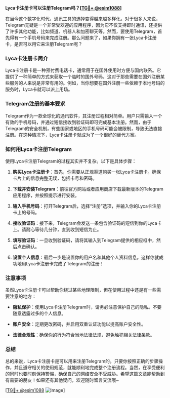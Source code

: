 **Lyca卡注册卡可以注册Telegram吗？[[TG💪+ @esim1088](https://t.me/s/esim1088)]**

在当今这个数字化时代，通讯工具的选择变得越来越多样化。对于很多人来说，Telegram无疑是一个非常受欢迎的应用程序，因为它不仅支持即时通讯，还提供了许多其他功能，比如频道、机器人和加密聊天等。然而，要使用Telegram，首先得有一个手机号码来完成注册。那么问题来了，如果你拥有一张Lyca卡注册卡，是否可以用它来注册Telegram呢？

### Lyca卡注册卡简介

Lyca卡注册卡是一种预付费电话卡，通常用于在国外使用时方便与国内联系。它提供了一种简单的方式来获取一个临时的国外号码，这对于那些需要在国外注册某些服务的人来说是非常有用的。例如，当你想要在国外注册一些依赖于本地号码的服务时，Lyca卡就可以派上用场。

### Telegram注册的基本要求

Telegram作为一款全球化的通讯软件，其注册过程相对简单。用户只需输入一个有效的手机号码，并通过短信接收到验证码即可完成基本注册。然而，由于Telegram的安全机制，有些国家或地区的手机号码可能会被限制，导致无法直接注册。在这种情况下，Lyca卡注册卡就成为了一个很好的替代方案。

### 如何用Lyca卡注册Telegram

使用Lyca卡注册Telegram的过程其实并不复杂。以下是具体步骤：

1. **购买Lyca卡注册卡**：首先，你需要从正规渠道购买一张Lyca卡注册卡。确保卡片上的信息完整无误，包括卡号和密码。

2. **下载并安装Telegram**：前往官方网站或者应用商店下载最新版本的Telegram应用程序，并按照提示进行安装。

3. **输入手机号码**：打开Telegram后，选择“注册”选项，并输入你的Lyca卡注册卡上的号码。

4. **接收验证码**：接下来，Telegram会发送一条包含验证码的短信到你的Lyca卡上。请耐心等待几分钟，直到收到短信为止。

5. **填写验证码**：一旦收到验证码，请将其输入到Telegram提供的相应框中，然后点击确认。

6. **设置个人信息**：最后一步是设置你的用户名和其他个人资料信息。这样你就成功地用Lyca卡注册卡完成了Telegram的注册！

### 注意事项

虽然Lyca卡注册卡可以帮助你绕过某些地理限制，但在使用过程中还是有一些需要注意的地方：

- **隐私保护**：使用Lyca卡注册Telegram时，请务必注意保护自己的隐私。不要随意透露过多的个人信息。
  
- **账户安全**：定期更改密码，并启用双重认证功能以提高账户安全性。

- **法律合规性**：确保你的行为符合当地法律法规，避免触犯相关法律条款。

### 总结

总的来说，Lyca卡注册卡是可以用来注册Telegram的。只要你按照正确的步骤操作，并且遵守相关的使用规范，就能顺利地完成整个注册流程。当然，在享受便利的同时也要时刻保持警惕，确保自己的网络安全不受威胁。希望这篇文章能帮助到有需要的朋友！如果还有其他疑问，欢迎随时留言交流哦~ 

[[TG💪+ @esim1088](https://t.me/s/esim1088) ![Image](https://i.postimg.cc/4NQfJmqS/Snipaste-2025-05-13-00-14-12.png)]